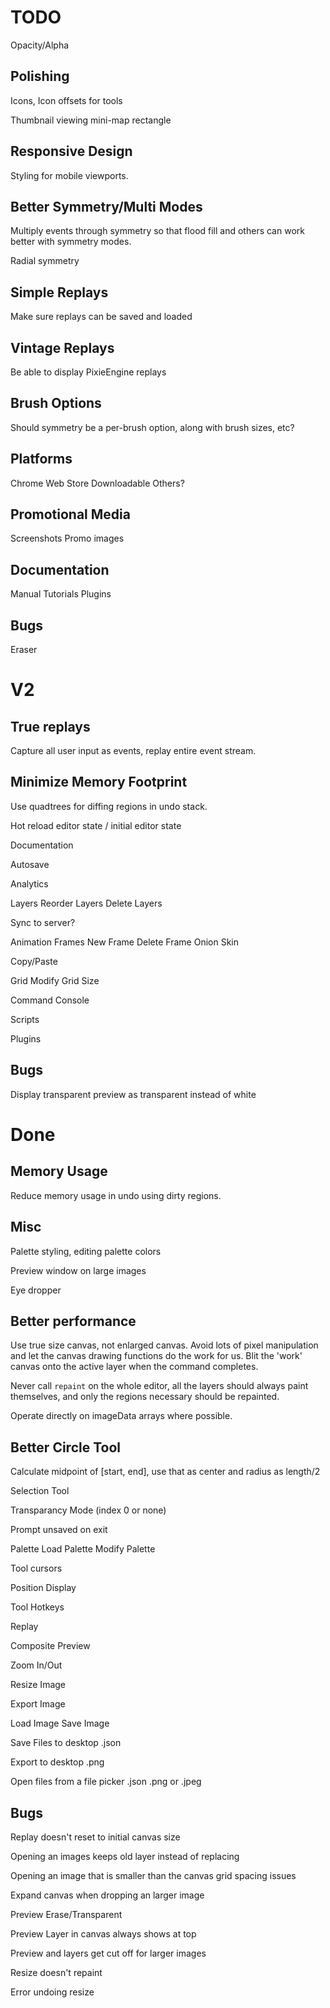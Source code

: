 TODO
====

Opacity/Alpha

Polishing
---------

Icons, Icon offsets for tools

Thumbnail viewing mini-map rectangle

Responsive Design
-----------------

Styling for mobile viewports.

Better Symmetry/Multi Modes
---------------------------

Multiply events through symmetry so that flood fill and others
can work better with symmetry modes.

Radial symmetry

Simple Replays
--------------

Make sure replays can be saved and loaded

Vintage Replays
---------------

Be able to display PixieEngine replays

Brush Options
-------------

Should symmetry be a per-brush option, along with brush sizes, etc?

Platforms
---------

Chrome Web Store
Downloadable
Others?

Promotional Media
-----------------

Screenshots
Promo images

Documentation
-------------

Manual
Tutorials
Plugins

Bugs
----

Eraser

V2
====

True replays
------------

Capture all user input as events, replay entire event stream.

Minimize Memory Footprint
-------------------------

Use quadtrees for diffing regions in undo stack.


Hot reload editor state / initial editor state

Documentation

Autosave

Analytics

Layers
  Reorder Layers
  Delete Layers

Sync to server?

Animation Frames
  New Frame
  Delete Frame
  Onion Skin

Copy/Paste

Grid
  Modify Grid Size

Command Console

Scripts

Plugins

Bugs
----

Display transparent preview as transparent instead of white

Done
====

Memory Usage
------------

Reduce memory usage in undo using dirty regions.

Misc
----

Palette styling, editing palette colors

Preview window on large images

Eye dropper

Better performance
------------------

Use true size canvas, not enlarged canvas. Avoid lots of pixel manipulation and
let the canvas drawing functions do the work for us. Blit the 'work' canvas onto
the active layer when the command completes.

Never call `repaint` on the whole editor, all the layers should always paint
themselves, and only the regions necessary should be repainted.

Operate directly on imageData arrays where possible.

Better Circle Tool
------------------

Calculate midpoint of [start, end], use that as center and radius as length/2

Selection Tool

Transparancy Mode (index 0 or none)

Prompt unsaved on exit

Palette
  Load Palette
  Modify Palette

Tool cursors

Position Display

Tool Hotkeys

Replay

Composite Preview

Zoom In/Out

Resize Image

Export Image

Load Image
Save Image

Save Files to desktop
  .json

Export to desktop
  .png

Open files from a file picker
  .json
  .png or .jpeg

Bugs
----

Replay doesn't reset to initial canvas size

Opening an images keeps old layer instead of replacing

Opening an image that is smaller than the canvas grid spacing issues

Expand canvas when dropping an larger image

Preview Erase/Transparent

Preview Layer in canvas always shows at top

Preview and layers get cut off for larger images

Resize doesn't repaint

Error undoing resize
